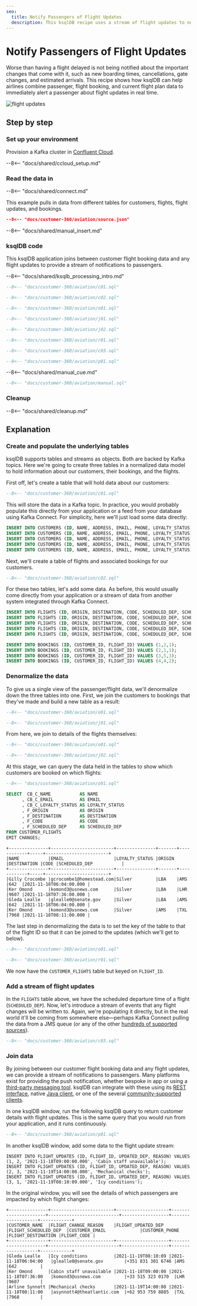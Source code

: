 ```yaml
---
seo:
  title: Notify Passengers of Flight Updates
  description: This ksqlDB recipe uses a stream of flight updates to notify passengers if their flight is delayed.
---
```


# Notify Passengers of Flight Updates

Worse than having a flight delayed is not being notified about the important changes that come with it, such as new boarding times, cancellations, gate changes, and estimated arrivals. This recipe shows how ksqlDB can help airlines combine passenger, flight booking, and current flight plan data to immediately alert a passenger about flight updates in real time.

![flight updates](../../img/flight.png)

## Step by step

### Set up your environment

Provision a Kafka cluster in [Confluent Cloud](https://www.confluent.io/confluent-cloud/tryfree/?utm_source=github&utm_medium=ksqldb_recipes&utm_campaign=aviation).

--8<-- "docs/shared/ccloud_setup.md"

### Read the data in

--8<-- "docs/shared/connect.md"

This example pulls in data from different tables for customers, flights, flight updates, and bookings.

```json
--8<-- "docs/customer-360/aviation/source.json"
```

--8<-- "docs/shared/manual_insert.md"

### ksqlDB code

This ksqlDB application joins between customer flight booking data and any flight updates to provide a stream of notifications to passengers.

--8<-- "docs/shared/ksqlb_processing_intro.md"

```sql
--8<-- "docs/customer-360/aviation/c01.sql"

--8<-- "docs/customer-360/aviation/c02.sql"

--8<-- "docs/customer-360/aviation/o01.sql"

--8<-- "docs/customer-360/aviation/j01.sql"

--8<-- "docs/customer-360/aviation/j02.sql"

--8<-- "docs/customer-360/aviation/r01.sql"

--8<-- "docs/customer-360/aviation/c03.sql"

--8<-- "docs/customer-360/aviation/p01.sql"
```

--8<-- "docs/shared/manual_cue.md"

```sql
--8<-- "docs/customer-360/aviation/manual.sql"
```

### Cleanup

--8<-- "docs/shared/cleanup.md"

## Explanation

### Create and populate the underlying tables

ksqlDB supports tables and streams as objects. Both are backed by Kafka topics. Here we're going to create three tables in a normalized data model to hold information about our customers, their bookings, and the flights. 

[//]: # "`TODO: Simple ERD of the three tables`"

First off, let's create a table that will hold data about our customers: 

```sql
--8<-- "docs/customer-360/aviation/c01.sql"
```

This will store the data in a Kafka topic. In practice, you would probably populate this directly from your application or a feed from your database using Kafka Connect. For simplicity, here we'll just load some data directly: 

```sql
INSERT INTO CUSTOMERS (ID, NAME, ADDRESS, EMAIL, PHONE, LOYALTY_STATUS) VALUES (1, 'Gleda Lealle', '93 Express Point', 'glealle0@senate.gov', '+351 831 301 6746', 'Silver');
INSERT INTO CUSTOMERS (ID, NAME, ADDRESS, EMAIL, PHONE, LOYALTY_STATUS) VALUES (2, 'Gilly Crocombe', '332 Blaine Avenue', 'gcrocombe1@homestead.com', '+33 203 565 3736', 'Silver');
INSERT INTO CUSTOMERS (ID, NAME, ADDRESS, EMAIL, PHONE, LOYALTY_STATUS) VALUES (3, 'Astrix Aspall', '56 Randy Place', 'aaspall2@ebay.co.uk', '+33 679 296 6645', 'Gold');
INSERT INTO CUSTOMERS (ID, NAME, ADDRESS, EMAIL, PHONE, LOYALTY_STATUS) VALUES (4, 'Ker Omond', '23255 Tennessee Court', 'komond3@usnews.com', '+33 515 323 0170', 'Silver');
INSERT INTO CUSTOMERS (ID, NAME, ADDRESS, EMAIL, PHONE, LOYALTY_STATUS) VALUES (5, 'Arline Synnott', '144 Ramsey Avenue', 'asynnott4@theatlantic.com', '+62 953 759 8885', 'Bronze');
```

Next, we'll create a table of flights and associated bookings for our customers. 


```sql
--8<-- "docs/customer-360/aviation/c02.sql"
```

For these two tables, let's add some data. As before, this would usually come directly from your application or a stream of data from another system integrated through Kafka Connect. 

```sql
INSERT INTO FLIGHTS (ID, ORIGIN, DESTINATION, CODE, SCHEDULED_DEP, SCHEDULED_ARR) VALUES (1, 'LBA', 'AMS', '642',  '2021-11-18T06:04:00', '2021-11-18T06:48:00');
INSERT INTO FLIGHTS (ID, ORIGIN, DESTINATION, CODE, SCHEDULED_DEP, SCHEDULED_ARR) VALUES (2, 'LBA', 'LHR', '9607', '2021-11-18T07:36:00', '2021-11-18T08:05:00');
INSERT INTO FLIGHTS (ID, ORIGIN, DESTINATION, CODE, SCHEDULED_DEP, SCHEDULED_ARR) VALUES (3, 'AMS', 'TXL', '7968', '2021-11-18T08:11:00', '2021-11-18T10:41:00');
INSERT INTO FLIGHTS (ID, ORIGIN, DESTINATION, CODE, SCHEDULED_DEP, SCHEDULED_ARR) VALUES (4, 'AMS', 'OSL', '496',  '2021-11-18T11:20:00', '2021-11-18T13:25:00');
INSERT INTO FLIGHTS (ID, ORIGIN, DESTINATION, CODE, SCHEDULED_DEP, SCHEDULED_ARR) VALUES (5, 'LHR', 'JFK', '9230', '2021-11-18T10:36:00', '2021-11-18T19:07:00');
```

```sql
INSERT INTO BOOKINGS (ID, CUSTOMER_ID, FLIGHT_ID) VALUES (1,2,1);
INSERT INTO BOOKINGS (ID, CUSTOMER_ID, FLIGHT_ID) VALUES (2,1,1);
INSERT INTO BOOKINGS (ID, CUSTOMER_ID, FLIGHT_ID) VALUES (3,5,3);
INSERT INTO BOOKINGS (ID, CUSTOMER_ID, FLIGHT_ID) VALUES (4,4,2);
```

### Denormalize the data

To give us a single view of the passenger/flight data, we'll denormalize down the three tables into one. First, we join the customers to bookings that they've made and build a new table as a result: 

```sql
--8<-- "docs/customer-360/aviation/o01.sql"

--8<-- "docs/customer-360/aviation/j01.sql"
```

From here, we join to details of the flights themselves: 

```sql
--8<-- "docs/customer-360/aviation/o01.sql"

--8<-- "docs/customer-360/aviation/j02.sql"
```

At this stage, we can query the data held in the tables to show which customers are booked on which flights: 

```sql
--8<-- "docs/customer-360/aviation/o01.sql"

SELECT  CB_C_NAME           AS NAME
      , CB_C_EMAIL          AS EMAIL
      , CB_C_LOYALTY_STATUS AS LOYALTY_STATUS
      , F_ORIGIN            AS ORIGIN
      , F_DESTINATION       AS DESTINATION
      , F_CODE              AS CODE
      , F_SCHEDULED_DEP     AS SCHEDULED_DEP 
FROM CUSTOMER_FLIGHTS
EMIT CHANGES;      
```

```
+---------------+------------------------+---------------+-------+------------+-----+------------------------+
|NAME           |EMAIL                   |LOYALTY_STATUS |ORIGIN |DESTINATION |CODE |SCHEDULED_DEP           |
+---------------+------------------------+---------------+-------+------------+-----+------------------------+
|Gilly Crocombe |gcrocombe1@homestead.com|Silver         |LBA    |AMS         |642  |2021-11-18T06:04:00.000 |
|Ker Omond      |komond3@usnews.com      |Silver         |LBA    |LHR         |9607 |2021-11-18T07:36:00.000 |
|Gleda Lealle   |glealle0@senate.gov     |Silver         |LBA    |AMS         |642  |2021-11-18T06:04:00.000 |
|Ker Omond      |komond3@usnews.com      |Silver         |AMS    |TXL         |7968 |2021-11-18T08:11:00.000 |
```

The last step in denormalizing the data is to set the key of the table to that of the flight ID so that it can be joined to the updates (which we'll get to below). 

```sql
--8<-- "docs/customer-360/aviation/o01.sql"

--8<-- "docs/customer-360/aviation/r01.sql"

```

We now have the `CUSTOMER_FLIGHTS` table but keyed on `FLIGHT_ID`. 

### Add a stream of flight updates

In the `FLIGHTS` table above, we have the scheduled departure time of a flight (`SCHEDULED_DEP`). Now, let's introduce a stream of events that any flight changes will be written to. Again, we're populating it directly, but in the real world it'll be coming from somewhere else—perhaps Kafka Connect pulling the data from a JMS queue (or any of the other [hundreds of supported sources](https://hub.confluent.io)). 

```sql
--8<-- "docs/customer-360/aviation/c03.sql"
```

### Join data

By joining between our customer flight booking data and any flight updates, we can provide a stream of notifications to passengers. Many platforms exist for providing the push notification, whether bespoke in app or using a [third-party messaging tool](https://www.confluent.io/blog/building-a-telegram-bot-powered-by-kafka-and-ksqldb/). ksqlDB can integrate with these using its [REST interface](https://docs.ksqldb.io/en/latest/developer-guide/api/), native [Java client](https://docs.ksqldb.io/en/latest/developer-guide/ksqldb-clients/java-client/), or one of the several [community-supported clients](https://docs.ksqldb.io/en/0.22.0-ksqldb/developer-guide/ksqldb-clients/). 

In one ksqlDB window, run the following ksqlDB query to return customer details with flight updates. This is the same query that you would run from your application, and it runs continuously. 

```sql
--8<-- "docs/customer-360/aviation/p01.sql"
```

In another ksqlDB window, add some data to the flight update stream: 

```
INSERT INTO FLIGHT_UPDATES (ID, FLIGHT_ID, UPDATED_DEP, REASON) VALUES (1, 2, '2021-11-18T09:00:00.000', 'Cabin staff unavailable');
INSERT INTO FLIGHT_UPDATES (ID, FLIGHT_ID, UPDATED_DEP, REASON) VALUES (2, 3, '2021-11-19T14:00:00.000', 'Mechanical checks');
INSERT INTO FLIGHT_UPDATES (ID, FLIGHT_ID, UPDATED_DEP, REASON) VALUES (3, 1, '2021-11-19T08:10:09.000', 'Icy conditions');
```

In the original window, you will see the details of which passengers are impacted by which flight changes:

```
+---------------+------------------------+--------------------+----------------------+---------------------------+------------------+-------------------+------------+
|CUSTOMER_NAME  |FLIGHT_CHANGE_REASON    |FLIGHT_UPDATED_DEP  |FLIGHT_SCHEDULED_DEP  |CUSTOMER_EMAIL             |CUSTOMER_PHONE    |FLIGHT_DESTINATION |FLIGHT_CODE |
+---------------+------------------------+--------------------+----------------------+---------------------------+------------------+-------------------+------------+
|Gleda Lealle   |Icy conditions          |2021-11-19T08:10:09 |2021-11-18T06:04:00   |glealle0@senate.gov        |+351 831 301 6746 |AMS                |642         |
|Ker Omond      |Cabin staff unavailable |2021-11-18T09:00:00 |2021-11-18T07:36:00   |komond3@usnews.com         |+33 515 323 0170  |LHR                |9607        |
|Arline Synnott |Mechanical checks       |2021-11-19T14:00:00 |2021-11-18T08:11:00   |asynnott4@theatlantic.com  |+62 953 759 8885  |TXL                |7968        |
```
